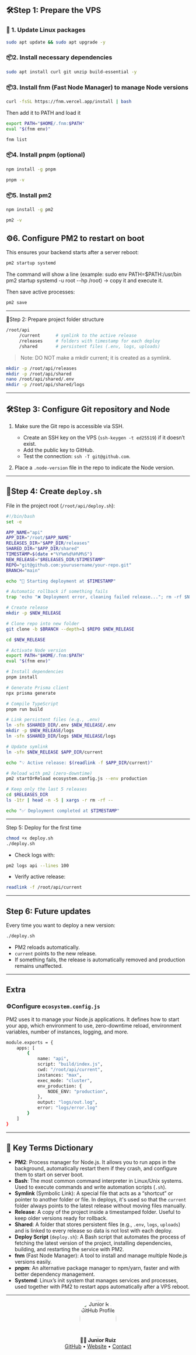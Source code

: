 ## 🛠️Step 1: Prepare the VPS

### 🔁 1. Update Linux packages

```bash
sudo apt update && sudo apt upgrade -y
```

### 📦2. Install necessary dependencies

```bash
sudo apt install curl git unzip build-essential -y
```

### 📦3. Install fnm (Fast Node Manager) to manage Node versions

```bash
curl -fsSL https://fnm.vercel.app/install | bash
```

Then add it to PATH and load it

```bash
export PATH="$HOME/.fnm:$PATH"
eval "$(fnm env)"
```

```bash
fnm list
```

### 📦4. Install pnpm (optional)

```bash
npm install -g pnpm
```

```bash
pnpm -v
```

### 📦5. Install pm2

```bash
npm install -g pm2
```

```bash
pm2 -v
```

## ⚙️6. Configure PM2 to restart on boot

This ensures your backend starts after a server reboot:

```bash
pm2 startup systemd
```

The command will show a line (example: sudo env PATH=$PATH:/usr/bin pm2 startup systemd -u root --hp /root) → copy it and execute it.

Then save active processes:

```bash
pm2 save
```

---

📏Step 2: Prepare project folder structure

```bash
/root/api
     /current      # symlink to the active release
     /releases     # folders with timestamp for each deploy
     /shared       # persistent files (.env, logs, uploads)
```

> Note: DO NOT make a mkdir current; it is created as a symlink.

```bash
mkdir -p /root/api/releases
mkdir -p /root/api/shared
nano /root/api/shared/.env
mkdir -p /root/api/shared/logs
```

---

## 🛠️Step 3: Configure Git repository and Node

1. Make sure the Git repo is accessible via SSH.

   - Create an SSH key on the VPS (`ssh-keygen -t ed25519`) if it doesn’t exist.
   - Add the public key to GitHub.
   - Test the connection: `ssh -T git@github.com`.

2. Place a `.node-version` file in the repo to indicate the Node version.

---

## 🚀Step 4: Create `deploy.sh`

File in the project root (`/root/api/deploy.sh`):

```bash
#!/bin/bash
set -e

APP_NAME="api"
APP_DIR="/root/$APP_NAME"
RELEASES_DIR="$APP_DIR/releases"
SHARED_DIR="$APP_DIR/shared"
TIMESTAMP=$(date +"%Y%m%d%H%M%S")
NEW_RELEASE="$RELEASES_DIR/$TIMESTAMP"
REPO="git@github.com:yourusername/your-repo.git"
BRANCH="main"

echo "🚀 Starting deployment at $TIMESTAMP"

# Automatic rollback if something fails
trap 'echo "❌ Deployment error, cleaning failed release..."; rm -rf $NEW_RELEASE' ERR

# Create release
mkdir -p $NEW_RELEASE

# Clone repo into new folder
git clone -b $BRANCH --depth=1 $REPO $NEW_RELEASE

cd $NEW_RELEASE

# Activate Node version
export PATH="$HOME/.fnm:$PATH"
eval "$(fnm env)"

# Install dependencies
pnpm install

# Generate Prisma client
npx prisma generate

# Compile TypeScript
pnpm run build

# Link persistent files (e.g., .env)
ln -sfn $SHARED_DIR/.env $NEW_RELEASE/.env
mkdir -p $NEW_RELEASE/logs
ln -sfn $SHARED_DIR/logs $NEW_RELEASE/logs

# Update symlink
ln -sfn $NEW_RELEASE $APP_DIR/current

echo "💡 Active release: $(readlink -f $APP_DIR/current)"

# Reload with pm2 (zero-downtime)
pm2 startOrReload ecosystem.config.js --env production

# Keep only the last 5 releases
cd $RELEASES_DIR
ls -1tr | head -n -5 | xargs -r rm -rf --

echo "✅ Deployment completed at $TIMESTAMP"
```

---

Step 5: Deploy for the first time

```bash
chmod +x deploy.sh
./deploy.sh
```

- Check logs with:

```bash
pm2 logs api --lines 100
```

- Verify active release:

```bash
readlink -f /root/api/current
```

---

## Step 6: Future updates

Every time you want to deploy a new version:

```bash
./deploy.sh
```

- PM2 reloads automatically.
- `current` points to the new release.
- If something fails, the release is automatically removed and production remains unaffected.

---

## Extra

### ⚙️Configure `ecosystem.config.js`

PM2 uses it to manage your Node.js applications. It defines how to start your app, which environment to use, zero-downtime reload, environment variables, number of instances, logging, and more.

```bash
module.exports = {
    apps: [
        {
            name: "api",
            script: "build/index.js",
            cwd: "/root/api/current",
            instances: "max",
            exec_mode: "cluster",
            env_production: {
                NODE_ENV: "production",
            },
            output: "logs/out.log",
            error: "logs/error.log"
        }
    ]
}
```

---

## 📖 Key Terms Dictionary

- **PM2**: Process manager for Node.js. It allows you to run apps in the background, automatically restart them if they crash, and configure them to start on server boot.
- **Bash**: The most common command interpreter in Linux/Unix systems. Used to execute commands and write automation scripts (`.sh`).
- **Symlink** (Symbolic Link): A special file that acts as a “shortcut” or pointer to another folder or file. In deploys, it's used so that the `current` folder always points to the latest release without moving files manually.
- **Release**: A copy of the project inside a timestamped folder. Useful to keep older versions ready for rollback.
- **Shared**: A folder that stores persistent files (e.g., `.env`, `logs`, `uploads`) and is linked to every release so data is not lost with each deploy.
- **Deploy Script** (`deploy.sh`): A Bash script that automates the process of fetching the latest version of the project, installing dependencies, building, and restarting the service with PM2.
- **fnm** (Fast Node Manager): A tool to install and manage multiple Node.js versions easily.
- **pnpm**: An alternative package manager to npm/yarn, faster and with better dependency management.
- **Systemd**: Linux’s init system that manages services and processes, used together with PM2 to restart apps automatically after a VPS reboot.

---

<div align="center"> 
  <a href="https://github.com/junior-r"> 
    <img src="https://avatars.githubusercontent.com/junior-r" loading="lazy" width="100" style="border-radius: 50%;" alt="Junior R's GitHub Profile"> 
  </a> <br /> <strong>👨‍💻 Junior Ruiz</strong> 
  <br /> 
  <a href="https://github.com/junior-r" target="_blank">GitHub</a> • 
  <a href="https://junior-dev.vercel.app/" target="_blank">Website</a> • 
  <a href="mailto:juniorruiz331@gmail.com">Contact</a> 
</div>
